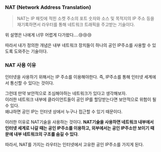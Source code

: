 ### NAT (Network Address Translation)
> NAT는 IP 패킷에 적힌 소켓 주소의 포트 숫자와 소스 및 목적지의 IP 주소 등을 재기록하면서 라우터를 통해 네트워크 트래픽을 주고받는 기술이다.

위 설명은 나에게 너무 어렵게 다가왔다....😢😢😢

따라서 내가 정의한 개념은 내부 네트워크 장치들이 하나의 공인 IP주소를 사용할 수 있도록 도와주는 기술이다.

### NAT 사용 이유
인터넷을 사용하기 위해서는 IP 주소를 이용해야한다. 즉, IP주소를 통해 인터넷 세계에서 통신할 수 있다는 것이다.

그런데 만약 보안적으로 조심해야하는 네트워크가 있다고 생각해보자. <br>
이러한 네트워크 내부에 클라이언트들이 공인 IP를 할당받는다면 보안적으로 위험이 될 수 있다.<br>
왜냐하면 공인 IP는 인터넷 상에서 누구나 접근할 수 있기 때문이다.

이러한 이유로 NAT기술을 사용하는 것이다.
**NAT기술을 사용하면 네트워크 내부에서 인터넷 세계로 나갈 때는 공인 IP주소를 이용하고, 외부에서는 공인 IP주소만 보이기 때문에 내부 네트워크의 구조를 숨길 수 있다**.

따라서, NAT를 가지는 라우터는 인터넷에서 고유한 공인 IP주소를 가지게 된다.
